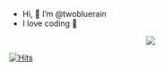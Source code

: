 - Hi, 👋 I’m @twobluerain
- I love coding 💞


<!---
twobluerain/twobluerain is a ✨ special ✨ repository because its `README.md` (this file) appears on your GitHub profile.
You can click the Preview link to take a look at your changes.
--->

<p align = "center">
<img src="https://user-images.githubusercontent.com/101780699/170154375-39c9326f-a03c-4a75-ac04-70f03b729352.gif">
</p>

[![Hits](https://hits.seeyoufarm.com/api/count/incr/badge.svg?url=https%3A%2F%2Fgithub.com%2Ftwobluerain&count_bg=%23E6DCCF&title_bg=%2361D08B&icon=&icon_color=%23E7E7E7&title=hits&edge_flat=false)](https://github.com/twobluerain)

